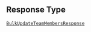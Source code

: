 ## Response Type

[`BulkUpdateTeamMembersResponse`](../../doc/models/bulk-update-team-members-response.md)
